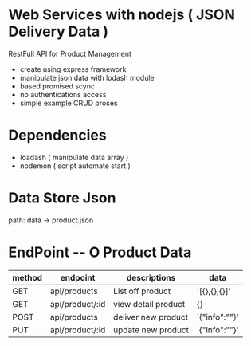 # Web Services with nodejs ( JSON Delivery Data )

RestFull API for Product Management
- create using express framework
- manipulate json data with lodash module
- based promised scync
- no authentications access
- simple example CRUD proses


# Dependencies
- loadash ( manipulate data array )
- nodemon ( script automate start )


# Data Store Json
path: data -> product.json


# EndPoint -- O Product Data

|  method   |  endpoint         | descriptions         | data           |
| --------  | ----------------- | -------------------- | -------------- |
|  GET      |  api/products     | List off product     |  '[{},{},{}]'  |
|  GET      |  api/product/:id  | view detail product  |  {}            |
|  POST     |  api/products     | deliver new product  |  '{"info":""}' |
|  PUT      |  api/product/:id  | update new product   |  '{"info":""}' |
